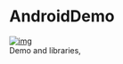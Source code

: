 # AndroidDemo
[![img](https://jitpack.io/v/AoEiuV020/AndroidDemo.svg)](https://jitpack.io/#AoEiuV020/AndroidDemo)  
Demo and libraries,
